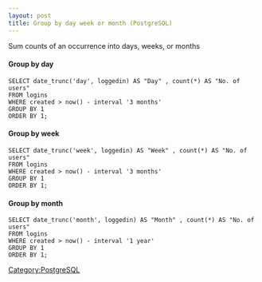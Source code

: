 ```yaml
---
layout: post 
title: Group by day week or month (PostgreSQL)
---
```


Sum counts of an occurrence into days, weeks, or months

#### Group by day

    SELECT date_trunc('day', loggedin) AS "Day" , count(*) AS "No. of users"
    FROM logins
    WHERE created > now() - interval '3 months' 
    GROUP BY 1 
    ORDER BY 1;

#### Group by week

    SELECT date_trunc('week', loggedin) AS "Week" , count(*) AS "No. of users"
    FROM logins
    WHERE created > now() - interval '3 months' 
    GROUP BY 1
    ORDER BY 1;

#### Group by month

    SELECT date_trunc('month', loggedin) AS "Month" , count(*) AS "No. of users"
    FROM logins
    WHERE created > now() - interval '1 year' 
    GROUP BY 1
    ORDER BY 1;

[Category:PostgreSQL](Category:PostgreSQL "wikilink")
